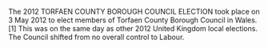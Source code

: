 The 2012 TORFAEN COUNTY BOROUGH COUNCIL ELECTION took place on 3 May 2012 to elect members of Torfaen County Borough Council in Wales.[1] This was on the same day as other 2012 United Kingdom local elections. The Council shifted from no overall control to Labour.
